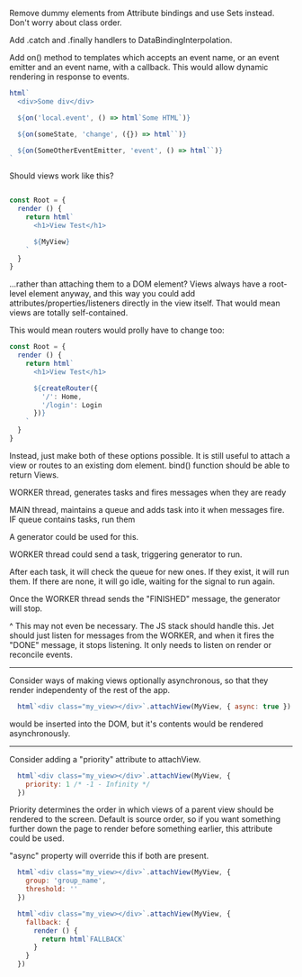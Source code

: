 Remove dummy elements from Attribute bindings and use Sets instead. Don't worry about
class order.


Add .catch and .finally handlers to DataBindingInterpolation.

Add on() method to templates which accepts an event name, or an event emitter and an event
name, with a callback. This would allow dynamic rendering in response to events.

```js
html`
  <div>Some div</div>

  ${on('local.event', () => html`Some HTML`)}

  ${on(someState, 'change', ({}) => html``)}

  ${on(SomeOtherEventEmitter, 'event', () => html``)}
`
```


Should views work like this?

```js

const Root = {
  render () {
    return html`
      <h1>View Test</h1>

      ${MyView}
    `
  }
}
```

...rather than attaching them to a DOM element? Views always have a root-level element anyway, and this way you could add attributes/properties/listeners directly in the view itself. That would mean views are totally self-contained.

This would mean routers would prolly have to change too:

```js
const Root = {
  render () {
    return html`
      <h1>View Test</h1>

      ${createRouter({
        '/': Home,
        '/login': Login
      })}
    `
  }
}
```

Instead, just make both of these options possible. It is still useful to attach a view or routes to an existing dom element. bind() function should be able to return Views.


WORKER thread, generates tasks and fires messages when they are ready

MAIN thread, maintains a queue and adds task into it when messages fire.
IF queue contains tasks, run them

A generator could be used for this.

WORKER thread could send a task, triggering generator to run.

After each task, it will check the queue for new ones. 
If they exist, it will run them.
If there are none, it will go idle, waiting for the signal to run again.

Once the WORKER thread sends the "FINISHED" message, the generator will stop.

^ This may not even be necessary. The JS stack should handle this. Jet should
just listen for messages from the WORKER, and when it fires the "DONE" message,
it stops listening. It only needs to listen on render or reconcile events.

---

Consider ways of making views optionally asynchronous, so that they render independenty of the rest of the app.

```js
  html`<div class="my_view></div>`.attachView(MyView, { async: true })
```

<div class="my_view"></div> would be inserted into the DOM, but it's contents would be rendered asynchronously.

---

Consider adding a "priority" attribute to attachView.

```js
  html`<div class="my_view></div>`.attachView(MyView, {
    priority: 1 /* -1 - Infinity */
  })
```

Priority determines the order in which views of a parent view should be rendered to the screen. Default is source order, so if you want something further down the page to render before something earlier, this attribute could be used.

"async" property will override this if both are present.

```js
  html`<div class="my_view></div>`.attachView(MyView, {
    group: 'group_name',
    threshold: ''
  })
```

```js
  html`<div class="my_view></div>`.attachView(MyView, {
    fallback: {
      render () {
        return html`FALLBACK`
      }
    }
  })
```